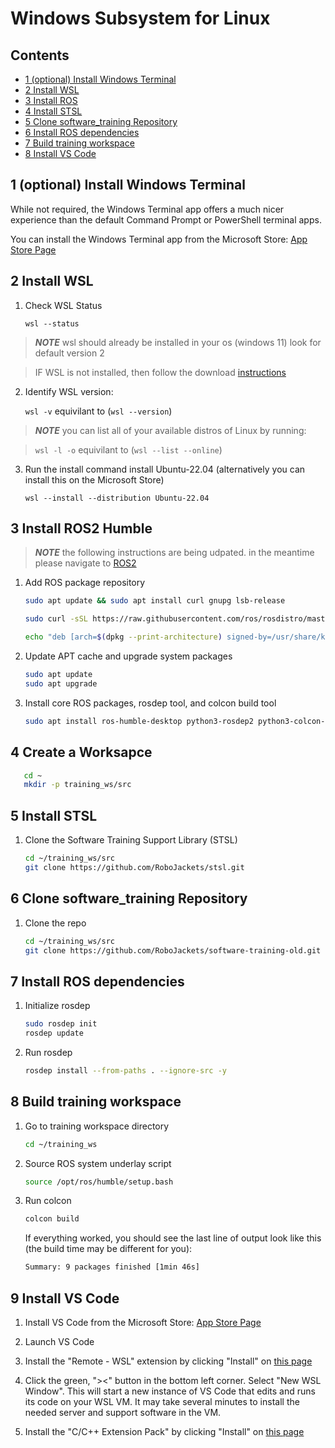 # Windows Subsystem for Linux

<!-- START doctoc generated TOC please keep comment here to allow auto update -->
<!-- DON'T EDIT THIS SECTION, INSTEAD RE-RUN doctoc TO UPDATE -->
## Contents

- [1 (optional) Install Windows Terminal](#1-optional-install-windows-terminal)
- [2 Install WSL](#2-install-wsl)
- [3 Install ROS](#3-install-ros)
- [4 Install STSL](#4-install-stsl)
- [5 Clone software_training Repository](#5-clone-software_training-repository)
- [6 Install ROS dependencies](#6-install-ros-dependencies)
- [7 Build training workspace](#7-build-training-workspace)
- [8 Install VS Code](#8-install-vs-code)

<!-- END doctoc generated TOC please keep comment here to allow auto update -->


## 1 (optional) Install Windows Terminal

While not required, the Windows Terminal app offers a much nicer experience than the default Command Prompt or PowerShell terminal apps.

You can install the Windows Terminal app from the Microsoft Store: [App Store Page](https://www.microsoft.com/store/productId/9N0DX20HK701)

## 2 Install WSL

1. Check WSL Status

   ```wsl --status```  

> **_NOTE_** wsl should already be installed in your os (windows 11) look for default version 2

> IF WSL is not installed, then follow the download [instructions](https://learn.microsoft.com/en-us/windows/wsl/install)

2. Identify WSL version:

   ```wsl -v``` equivilant to (```wsl --version```)

> **_NOTE_** you can list all of your available distros of Linux by running:

> ```wsl -l -o``` equivilant to (```wsl --list --online```)


3. Run the install command install Ubuntu-22.04 (alternatively you can install this on the Microsoft Store)

   ```
   wsl --install --distribution Ubuntu-22.04
   ```

## 3 Install ROS2 Humble

> **_NOTE_** the following instructions are being udpated. in the meantime please navigate to [ROS2](https://docs.ros.org/en/humble/Installation.html)

1. Add ROS package repository

   ```bash
   sudo apt update && sudo apt install curl gnupg lsb-release

   sudo curl -sSL https://raw.githubusercontent.com/ros/rosdistro/master/ros.key -o /usr/share/keyrings/ros-archive-keyring.gpg
   
   echo "deb [arch=$(dpkg --print-architecture) signed-by=/usr/share/keyrings/ros-archive-keyring.gpg] http://packages.ros.org/ros2/ubuntu $(source /etc/os-release && echo $UBUNTU_CODENAME) main" | sudo tee /etc/apt/sources.list.d/ros2.list > /dev/null
   ```

1. Update APT cache and upgrade system packages

   ```bash
   sudo apt update
   sudo apt upgrade
   ```

1. Install core ROS packages, rosdep tool, and colcon build tool

   ```bash
   sudo apt install ros-humble-desktop python3-rosdep2 python3-colcon-common-extensions
   ```

## 4 Create a Worksapce

```bash
   cd ~
   mkdir -p training_ws/src
```

## 5 Install STSL

1. Clone the Software Training Support Library (STSL)
   ```bash
   cd ~/training_ws/src
   git clone https://github.com/RoboJackets/stsl.git
   ```

## 6 Clone software_training Repository

1. Clone the repo

   ```bash
   cd ~/training_ws/src
   git clone https://github.com/RoboJackets/software-training-old.git
   ````

## 7 Install ROS dependencies

1. Initialize rosdep

   ```bash
   sudo rosdep init
   rosdep update
   ```

2. Run rosdep

   ```bash
   rosdep install --from-paths . --ignore-src -y
   ```

## 8 Build training workspace

1. Go to training workspace directory

   ```bash
   cd ~/training_ws
   ```

2. Source ROS system underlay script

   ```bash
   source /opt/ros/humble/setup.bash
   ```

3. Run colcon

   ```bash
   colcon build
   ```

   If everything worked, you should see the last line of output look like this (the build time may be different for you):

   ```bash
   Summary: 9 packages finished [1min 46s]
   ```

## 9 Install VS Code

1. Install VS Code from the Microsoft Store: [App Store Page](https://apps.microsoft.com/store/detail/XP9KHM4BK9FZ7Q)

1. Launch VS Code

1. Install the "Remote - WSL" extension by clicking "Install" on [this page](https://marketplace.visualstudio.com/items?itemName=ms-vscode-remote.remote-wsl)

1. Click the green, "><" button in the bottom left corner. Select "New WSL Window". This will start a new instance of VS Code that edits and runs its code on your WSL VM. It may take several minutes to install the needed server and support software in the VM.

1. Install the "C/C++ Extension Pack" by clicking "Install" on [this page](https://marketplace.visualstudio.com/items?itemName=ms-vscode.cpptools-extension-pack)
